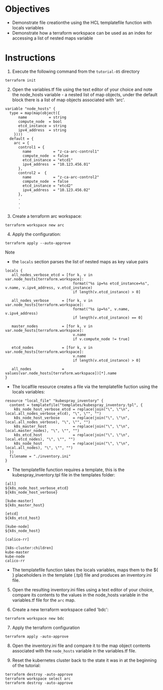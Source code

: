 # Objectives

- Demonstrate file creationthe using the HCL templatefile function with locals variables
- Demonstrate how a terraform workspace can be used as an index for accessing a list of nested maps variable

# Instructions

1. Execute the following command from the `tutorial-05` directory
```
terraform init 
```

2. Open the variables.tf file using the text editor of your choice and note the node_hosts variable - a nested list of map objects, under the default 
   block there is a list of map objects associated with 'arc'.
```
variable "node_hosts" {
  type = map(map(object({
      name          = string
      compute_node  = bool
      etcd_instance = string
      ipv4_address  = string
    })))
  default = {
    arc = {
      control1 = {
        name          = "z-ca-arc-control1"
        compute_node  = false
        etcd_instance = "etcd1"
        ipv4_address  = "10.123.456.01"
      },
      control2 =  {
        name          = "z-ca-arc-control2"
        compute_node  = false
        etcd_instance = "etcd2"
        ipv4_address  = "10.123.456.02"
      },
      .
      .
      .
```

3. Create a terraform arc workspace:
```
terraform workspace new arc
```

4. Apply the configuration:
```
terraform apply --auto-approve 
```
   Note
   
   - the ```locals``` section parses the list of nested maps as key value pairs

```
locals {
   all_nodes_verbose_etcd = [for k, v in var.node_hosts[terraform.workspace]: 
                               format("%s ip=%s etcd_instance=%s", v.name, v.ipv4_address, v.etcd_instance)
                               if length(v.etcd_instance) > 0]

   all_nodes_verbose      = [for k, v in var.node_hosts[terraform.workspace]:
                               format("%s ip=%s", v.name, v.ipv4_address) 
                               if length(v.etcd_instance) == 0] 

   master_nodes           = [for k, v in var.node_hosts[terraform.workspace]:
                               v.name
                               if v.compute_node != true] 

   etcd_nodes             = [for k, v in var.node_hosts[terraform.workspace]:
                               v.name 
                               if length(v.etcd_instance) > 0] 

   all_nodes              = values(var.node_hosts[terraform.workspace])[*].name
}
```
  - The localfile resource creates a file via the templatefile fuction using the locals variables:
```
resource "local_file" "kubespray_inventory" {
  content = templatefile("templates/kubespray_inventory.tpl", {
    k8s_node_host_verbose_etcd = replace(join("\", \"\n", local.all_nodes_verbose_etcd), "\", \"", "") 
    k8s_node_host_verbose      = replace(join("\", \"\n", local.all_nodes_verbose), "\", \"", "") 
    k8s_master_host            = replace(join("\", \"\n", local.master_nodes), "\", \"", "") 
    k8s_etcd_host              = replace(join("\", \"\n", local.etcd_nodes), "\", \"", "") 
    k8s_node_host              = replace(join("\", \"\n", local.all_nodes), "\", \"", "") 
  })
  filename = "./inventory.ini"
}
```

  - The templatefile function requires a template, this is the kubespray_inventory.tpl file in the templates folder:

```
[all]
${k8s_node_host_verbose_etcd}
${k8s_node_host_verbose}

[kube-master]
${k8s_master_host}

[etcd]
${k8s_etcd_host}

[kube-node]
${k8s_node_host}

[calico-rr]

[k8s-cluster:children]
kube-master
kube-node
calico-rr
```

  - The templatefile function takes the locals variables, maps them to the ${ } placeholders in the template (.tpl) file and produces an 
    inventory.ini file. 
    
5. Open the resulting inventory.ini files using a text editor of your choice, compare its contents to the values in the node_hosts variable in
   the variables.tf file for the ```arc``` map.
   
6. Create a new terraform workspace called 'bdc':
```
terraform workspace new bdc
```

7. Apply the terraform configuration
```
terraform apply -auto-approve
```

8. Open the inventory.ini file and compare it to the map object contents associated with the ```node_hosts``` variable in the variables.tf file.

9. Reset the kubernetes cluster back to the state it was in at the beginning of the tutorial:
```
terraform destroy -auto-approve
terraform workspace select arc
terraform destroy -auto-approve
```
